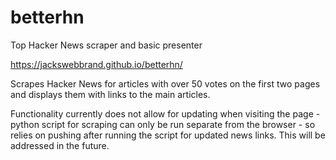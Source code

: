 # betterhn
Top Hacker News scraper and basic presenter

https://jackswebbrand.github.io/betterhn/

Scrapes Hacker News for articles with over 50 votes on the first two pages and displays them with links to the main articles.

Functionality currently does not allow for updating when visiting the page - python script for scraping can only be run separate from the browser - so relies on pushing after running the script for updated news links. This will be addressed in the future.


